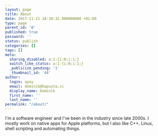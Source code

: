 ```yaml
---
layout: page
title: About
date: 2017-11-21 18:38:32.000000000 +01:00
type: page
parent_id: '0'
published: true
password: ''
status: publish
categories: []
tags: []
meta:
  sharing_disabled: a:1:{i:0;i:1;}
  switch_like_status: a:1:{i:0;i:1;}
  _publicize_pending: '1'
  _thumbnail_id: '44'
author:
  login: ayoy
  email: dominik@kapusta.cc
  display_name: Dominik
  first_name: ''
  last_name: ''
permalink: "/about/"
---
```

I'm a software engineer and I've been in the industry since late 2000s.
I mostly work on native apps for Apple platforms, but I also like C++, Linux,
shell scripting and automating things.
